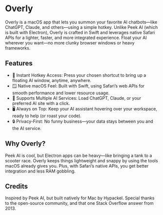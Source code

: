 # Overly

Overly is a macOS app that lets you summon your favorite AI chatbots—like ChatGPT, Claude, and others—using a simple hotkey. Unlike Peek AI (which is built with Electron), Overly is crafted in Swift and leverages native Safari APIs for a lighter, faster, and more integrated experience. Float your AI wherever you want—no more clunky browser windows or heavy frameworks.

## Features

- 🚀 Instant Hotkey Access: Press your chosen shortcut to bring up a floating AI window, anytime, anywhere.
- 🪟 Native macOS Feel: Built with Swift, using Safari’s web APIs for smooth performance and lower resource usage.
- 🤖 Supports Multiple AI Services: Load ChatGPT, Claude, or your preferred AI site with a click.
- 🖥 Always on Top: Keep your AI assistant hovering over your workspace, ready to help (or roast your code).
- 🔒 Privacy-First: No funny business—your data stays between you and the AI service.

## Why Overly?

Peek AI is cool, but Electron apps can be heavy—like bringing a tank to a scooter race. Overly keeps things lightweight and snappy by using the tools macOS already gives you. Plus, with Safari’s native APIs, you get better integration and less RAM gobbling.

## Credits

Inspired by Peek AI, but built natively for Mac by Hypackel. Special thanks to the open-source community, and that one Stack Overflow answer from 2013.
